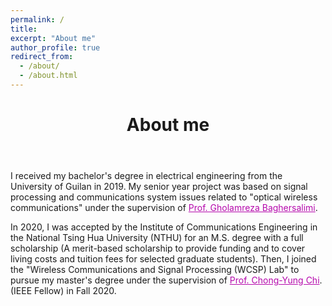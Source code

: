 ```yaml
---
permalink: /
title:
excerpt: "About me"
author_profile: true
redirect_from:
  - /about/
  - /about.html
---
```


<header class="post-header">
<h1 class="post-title">About me</h1>
</header>

<p> I received my bachelor's degree in electrical engineering from the University of Guilan in 2019. My senior year project was based on signal processing and communications system issues related to "optical wireless communications" under the supervision of <a href="https://scholar.google.com/citations?user=cNXH4oIAAAAJ&hl=en" target="\_blank" style="color: #B509AC">  Prof. Gholamreza Baghersalimi</a>.

 
In 2020, I was accepted by the Institute of Communications Engineering in the National Tsing Hua University (NTHU) for an M.S. degree with a full scholarship (A merit-based scholarship to provide funding and to cover living costs and tuition fees for selected graduate students). Then, I joined the "Wireless Communications and Signal Processing (WCSP) Lab" to pursue my master's degree under the supervision of <a href="https://scholar.google.com.tw/citations?user=QzDAeT8AAAAJ&hl=en" target="\_blank" style="color: #B509AC">  Prof. Chong-Yung Chi</a>. (IEEE Fellow) in Fall 2020. <br> <br> 
 
</p>
